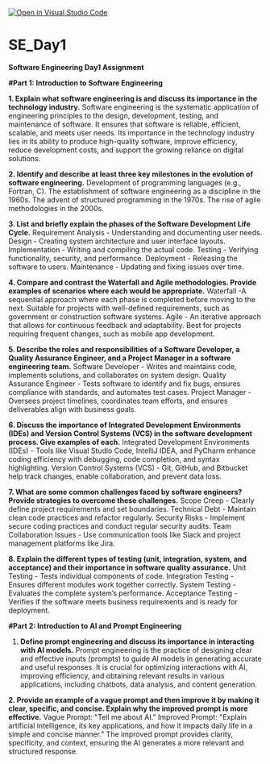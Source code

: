 [![Open in Visual Studio Code](https://classroom.github.com/assets/open-in-vscode-2e0aaae1b6195c2367325f4f02e2d04e9abb55f0b24a779b69b11b9e10269abc.svg)](https://classroom.github.com/online_ide?assignment_repo_id=18391618&assignment_repo_type=AssignmentRepo)
# SE_Day1
**Software Engineering Day1 Assignment**

**#Part 1: Introduction to Software Engineering**

**1. Explain what software engineering is and discuss its importance in the technology industry.**
Software engineering is the systematic application of engineering principles to the design, development, testing, and maintenance of software. It ensures that software is reliable, efficient, scalable, and meets user needs. Its importance in the technology industry lies in its ability to produce high-quality software, improve efficiency, reduce development costs, and support the growing reliance on digital solutions.

**2. Identify and describe at least three key milestones in the evolution of software engineering.**
Development of programming languages (e.g., Fortran, C).
The establishment of software engineering as a discipline in the 1960s.
The advent of structured programming in the 1970s.
The rise of agile methodologies in the 2000s.

**3. List and briefly explain the phases of the Software Development Life Cycle.**
Requirement Analysis - Understanding and documenting user needs.
Design - Creating system architecture and user interface layouts.
Implementation - Writing and compiling the actual code.
Testing - Verifying functionality, security, and performance.
Deployment - Releasing the software to users.
Maintenance - Updating and fixing issues over time.

**4. Compare and contrast the Waterfall and Agile methodologies. Provide examples of scenarios where each would be appropriate.**
Waterfall -A sequential approach where each phase is completed before moving to the next. Suitable for projects with well-defined requirements, such as government or construction software systems.
Agile - An iterative approach that allows for continuous feedback and adaptability. Best for projects requiring frequent changes, such as mobile app development.

**5. Describe the roles and responsibilities of a Software Developer, a Quality Assurance Engineer, and a Project Manager in a software engineering team.**
Software Developer - Writes and maintains code, implements solutions, and collaborates on system design.
Quality Assurance Engineer - Tests software to identify and fix bugs, ensures compliance with standards, and automates test cases.
Project Manager -  Oversees project timelines, coordinates team efforts, and ensures deliverables align with business goals.

**6. Discuss the importance of Integrated Development Environments (IDEs) and Version Control Systems (VCS) in the software development process. Give examples of each.**
Integrated Development Environments (IDEs) - Tools like Visual Studio Code, IntelliJ IDEA, and PyCharm enhance coding efficiency with debugging, code completion, and syntax highlighting.
Version Control Systems (VCS) - Git, GitHub, and Bitbucket help track changes, enable collaboration, and prevent data loss.

**7. What are some common challenges faced by software engineers? Provide strategies to overcome these challenges.**
Scope Creep - Clearly define project requirements and set boundaries.
Technical Debt - Maintain clean code practices and refactor regularly.
Security Risks - Implement secure coding practices and conduct regular security audits.
Team Collaboration Issues - Use communication tools like Slack and project management platforms like Jira.

**8. Explain the different types of testing (unit, integration, system, and acceptance) and their importance in software quality assurance.**
Unit Testing - Tests individual components of code.
Integration Testing - Ensures different modules work together correctly.
System Testing -  Evaluates the complete system’s performance.
Acceptance Testing - Verifies if the software meets business requirements and is ready for deployment.

**#Part 2: Introduction to AI and Prompt Engineering**

1. **Define prompt engineering and discuss its importance in interacting with AI models.**
Prompt engineering is the practice of designing clear and effective inputs (prompts) to guide AI models in generating accurate and useful responses. It is crucial for optimizing interactions with AI, improving efficiency, and obtaining relevant results in various applications, including chatbots, data analysis, and content generation.

**2. Provide an example of a vague prompt and then improve it by making it clear, specific, and concise. Explain why the improved prompt is more effective.**
Vague Prompt: "Tell me about AI."
Improved Prompt: "Explain artificial intelligence, its key applications, and how it impacts daily life in a simple and concise manner."
The improved prompt provides clarity, specificity, and context, ensuring the AI generates a more relevant and structured response.
